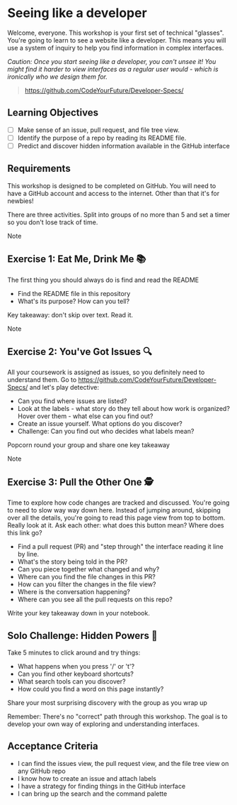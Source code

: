 # Seeing like a developer

Welcome, everyone. This workshop is your first set of technical "glasses". You're going to learn to see a website like a developer. This means you will use a system of inquiry to help you find information in complex interfaces.

_Caution: Once you start seeing like a developer, you can't unsee it! You might find it harder to view interfaces as a regular user would - which is ironically who we design them for._

> https://github.com/CodeYourFuture/Developer-Specs/

## Learning Objectives
<!--{{<objectives>}}-->
- [ ] Make sense of an issue, pull request, and file tree view.
- [ ] Identify the purpose of a repo by reading its README file.
- [ ] Predict and discover hidden information available in the GitHub interface
<!--{{</objectives>}}-->

## Requirements

This workshop is designed to be completed on GitHub. You will need to have a GitHub account and access to the internet. Other than that it's for newbies!

There are three activities. Split into groups of no more than 5 and set a timer so you don't lose track of time. 


> [!NOTE]
> ## Exercise 1: Eat Me, Drink Me 📚 <!--{{<time>}}10{{</time>}}-->
> The first thing you should always do is find and read the README
> 
> - Find the README file in this repository
> - What's its purpose? How can you tell?

Key takeaway: don't skip over text. Read it. 

> [!NOTE]
> ## Exercise 2: You've Got Issues 🔍 <!--{{<time>}}15{{</time>}}-->
>
> All your coursework is assigned as issues, so you definitely need to understand them. Go to https://github.com/CodeYourFuture/Developer-Specs/ and let's play detective:
>
> - Can you find where issues are listed?
> - Look at the labels - what story do they tell about how work is organized? Hover over them - what else can you find out?
> - Create an issue yourself. What options do you discover?
> - Challenge: Can you find out who decides what labels mean?

Popcorn round your group and share one key takeaway

> [!NOTE]
> ## Exercise 3: Pull the Other One 🕵️ <!--{{<time>}}20{{</time>}}-->
>
> Time to explore how code changes are tracked and discussed. You're going to need to slow way way down here. Instead of jumping around, skipping over all the details, you're going to read this page view from top to bottom. Really look at it. Ask each other: what does this button mean? Where does this link go? 
>
> - Find a pull request (PR) and "step through" the interface reading it line by line.
> - What's the story being told in the PR?
> - Can you piece together what changed and why?
> - Where can you find the file changes in this PR?
> - How can you filter the changes in the file view?
> - Where is the conversation happening?
> - Where can you see all the pull requests on this repo?

Write your key takeaway down in your notebook. 

## Solo Challenge: Hidden Powers 🔮 <!--{{<time>}}5{{</time>}}-->

Take 5 minutes to click around and try things:

- What happens when you press '/' or 't'?
- Can you find other keyboard shortcuts?
- What search tools can you discover?
- How could you find a word on this page instantly?

Share your most surprising discovery with the group as you wrap up

Remember: There's no "correct" path through this workshop. The goal is to develop your own way of exploring and understanding interfaces. 

## Acceptance Criteria

- I can find the issues view, the pull request view, and the file tree view on any GitHub repo
- I know how to create an issue and attach labels
- I have a strategy for finding things in the GitHub interface
- I can bring up the search and the command palette
